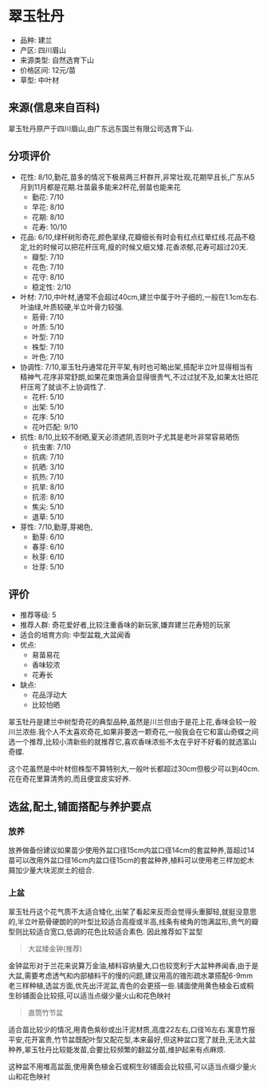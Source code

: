 # 翠玉牡丹

+ 品种: 建兰
+ 产区: 四川眉山
+ 来源类型: 自然选育下山
+ 价格区间: 12元/苗
+ 草型: 中叶材

## 来源(信息来自百科)

翠玉牡丹原产于四川眉山,由广东远东国兰有限公司选育下山.

## 分项评价

+ 花性: 8/10,勤花,苗多的情况下极易两三杆群开,非常壮观,花期早且长,广东从5月到11月都是花期.壮苗最多能来2杆花,弱苗也能来花
    + 勤花: 7/10
    + 早花: 8/10
    + 花期: 8/10
    + 花寿: 10/10
+ 花品: 6/10,绿杆树形奇花,颜色翠绿,花瓣细长有时会有红点红晕红线.花品不稳定,壮的时候可以把花杆压弯,瘦的时候又细又矮.花香浓郁,花寿可超过20天.
    + 瓣型: 7/10
    + 花色: 7/10
    + 花守: 8/10
    + 稳定性: 2/10
+ 叶材: 7/10,中叶材,通常不会超过40cm,建兰中属于叶子细的,一般在1.1cm左右.叶油绿,叶质较硬,半立叶骨力较强.
    + 筋骨: 7/10
    + 叶质: 5/10
    + 叶型: 7/10
    + 株型: 7/10
    + 叶色: 7/10
+ 协调性: 7/10,翠玉牡丹通常花开平架,有时也可略出架,搭配半立叶显得相当有精神气.花序非常舒朗,如果花束饱满会显得很贵气,不过过犹不及,如果太壮把花杆压弯了就谈不上协调性了.
    + 花杆: 5/10
    + 出架: 5/10
    + 花序: 5/10
    + 花叶匹配: 9/10
+ 抗性: 8/10,比较不耐晒,夏天必须遮阴,否则叶子尤其是老叶非常容易晒伤
    + 抗虫害: 7/10
    + 抗病: 7/10
    + 抗晒: 3/10
    + 抗热: 7/10
    + 抗旱: 8/10
    + 抗涝: 8/10
    + 焦尖: 5/10
    + 退草: 5/10
+ 芽性: 7/10,勤芽,芽褐色,
    + 勤芽: 6/10
    + 春芽: 6/10
    + 秋芽: 6/10
    + 壮芽: 5/10

## 评价

+ 推荐等级: 5
+ 推荐人群: 奇花爱好者,比较注重香味的新玩家,嫌弃建兰花寿短的玩家
+ 适合的培育方向: 中型盆栽,大盆闻香
+ 优点:
    + 易苗易花
    + 香味较浓
    + 花寿长
+ 缺点:
    + 花品浮动大
    + 比较怕晒

翠玉牡丹是建兰中树型奇花的典型品种,虽然是川兰但由于是花上花,香味会较一般川兰浓些.我个人不太喜欢奇花,如果非要选一颗奇花,一般我会在它和富山奇蝶之间选一个推荐,比较小清新些的就推荐它,喜欢香味浓些不太在乎好不好看的就选富山奇蝶.

这个花虽然是中叶材但株型不算特别大,一般叶长都超过30cm但极少可以到40cm.花在奇花里算清秀的,而且便宜皮实好养.


## 选盆,配土,铺面搭配与养护要点

### 放养

放养做备份建议如果苗少使用外盆口径15cm内盆口径14cm的套盆种养,苗超过14苗可以改用外盆口径16cm内盆口径15cm的套盆种养,植料可以使用老三样加蛇木屑加少量大块泥炭土的组合.

### 上盆

翠玉牡丹这个花气质不太适合矮化,出架了看起来反而会觉得头重脚轻,就挺没意思的,半立叶筋骨硬朗的的叶型比较适合高瘦或半高,线条有棱角的饱满盆形,贵气的瓣型则比较适合宽口,低调的花色比较适合素色.
因此推荐如下盆型

> 大盆矮金钟(推荐)

金钟盆形对于兰花来说算万金油,植料容纳量大,口也较宽利于大盆种养闻香,由于是大盆,需要考虑透气和内部植料干的慢的问题,建议用高的锥形疏水罩搭配6-9mm老三样种植,选盆方面,优先出汗泥盆,青色的会更搭一些.铺面使用黄色植金石或桐生砂铺面会比较搭,可以适当点缀少量火山和花色映衬

> 直筒竹节盆

适合苗比较少的情况,用青色紫砂或出汗泥材质,高度22左右,口径16左右.寓意竹报平安,花开富贵,竹节盆既配叶型又配花型,本来最好,但这种盆口宽了就丑,无法大盆种养,翠玉牡丹比较能发苗,会要比较频繁的翻盆分苗,维护起来有点麻烦.

这种盆不用堆高盆面,使用黄色植金石或桐生砂铺面会比较搭,可以适当点缀少量火山和花色映衬

